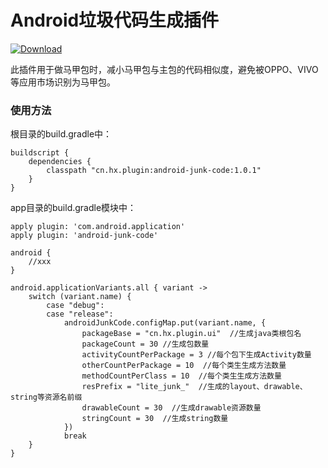 #  Android垃圾代码生成插件

[![Download](https://api.bintray.com/packages/qq549631030/maven/AndroidJunkCode/images/download.svg) ](https://bintray.com/qq549631030/maven/AndroidJunkCode/_latestVersion)

此插件用于做马甲包时，减小马甲包与主包的代码相似度，避免被OPPO、VIVO等应用市场识别为马甲包。

### 使用方法

根目录的build.gradle中：
```
buildscript {
    dependencies {
        classpath "cn.hx.plugin:android-junk-code:1.0.1"
    }
}
```
app目录的build.gradle模块中：
```
apply plugin: 'com.android.application'
apply plugin: 'android-junk-code'

android {
    //xxx
}

android.applicationVariants.all { variant ->
    switch (variant.name) {
        case "debug":
        case "release":
            androidJunkCode.configMap.put(variant.name, {
                packageBase = "cn.hx.plugin.ui"  //生成java类根包名
                packageCount = 30 //生成包数量
                activityCountPerPackage = 3 //每个包下生成Activity数量
                otherCountPerPackage = 10  //每个类生生成方法数量
                methodCountPerClass = 10  //每个类生生成方法数量
                resPrefix = "lite_junk_"  //生成的layout、drawable、string等资源名前缀
                drawableCount = 30  //生成drawable资源数量
                stringCount = 30  //生成string数量
            })
            break
    }
}
```